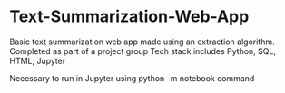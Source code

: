 # Text-Summarization-Web-App

Basic text summarization web app made using an extraction algorithm.
Completed as part of a project group
Tech stack includes Python, SQL, HTML, Jupyter

Necessary to run in Jupyter using python -m notebook command
